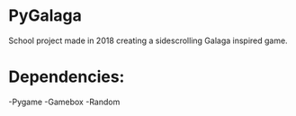 # PyGalaga
School project made in 2018 creating a sidescrolling Galaga inspired game.

# Dependencies:
  -Pygame
  -Gamebox
  -Random
  
